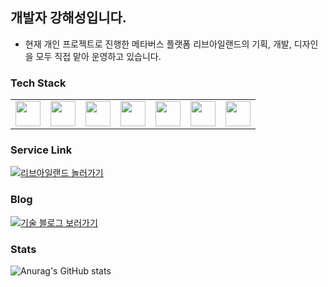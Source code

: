 ## 개발자 강해성입니다.

- 현재 개인 프로젝트로 진행한 메타버스 플랫폼 리브아일랜드의 기획, 개발, 디자인을 모두 직접 맡아 운영하고 있습니다.

### Tech Stack

<table>
  <tr>
    <td><img src="https://cdn.jsdelivr.net/gh/devicons/devicon/icons/typescript/typescript-original.svg" width="40"/></td>
    <td><img src="https://cdn.jsdelivr.net/gh/devicons/devicon/icons/nestjs/nestjs-original.svg" width="40"/></td>
    <td><img src="https://cdn.jsdelivr.net/gh/devicons/devicon/icons/postgresql/postgresql-original.svg" width="40"/></td>
    <td>
      <a href="https://www.prisma.io/docs" target="_blank" title="Prisma ORM">
        <img src="https://cdn.jsdelivr.net/gh/devicons/devicon@latest/icons/prisma/prisma-original.svg" width="40"/>
      </a>
    </td>
    <td><img src="https://cdn.jsdelivr.net/gh/devicons/devicon/icons/react/react-original.svg" width="40"/></td>
    <td><img src="https://cdn.jsdelivr.net/gh/devicons/devicon/icons/docker/docker-original.svg" width="40"/></td>
    <td><img src="https://cdn.jsdelivr.net/gh/devicons/devicon@latest/icons/amazonwebservices/amazonwebservices-original-wordmark.svg" width="40" />
</td>
  </tr>
</table>


### Service Link

<a href="https://livisland.com" target="_blank">
  <img src="https://img.shields.io/badge/🎮_리브아일랜드_놀러가기-00e676?style=for-the-badge" alt="리브아일랜드 놀러가기" />
</a>

### Blog

<a href="https://velog.io/@a001206/posts" target="_blank">
  <img src="https://img.shields.io/badge/📝_기술_블로그_보러가기-2196f3?style=for-the-badge" alt="기술 블로그 보러가기" />
</a>


### Stats

![Anurag's GitHub stats](https://github-readme-stats.vercel.app/api?username=koh1260&show_icons=true&theme=merko)
